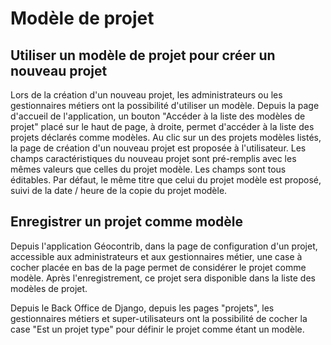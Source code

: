 # Modèle de projet

## Utiliser un modèle de projet pour créer un nouveau projet

Lors de la création d'un nouveau projet, les administrateurs ou les gestionnaires métiers ont la possibilité d'utiliser un modèle.
Depuis la page d'accueil de l'application, un bouton "Accéder à la liste des modèles de projet" placé sur le haut de page, à droite, permet d'accéder à la liste des projets déclarés comme modèles.
Au clic sur un des projets modèles listés, la page de création d'un nouveau projet est proposée à l'utilisateur. Les champs caractéristiques du nouveau projet sont pré-remplis avec les mêmes valeurs que celles du projet modèle. Les champs sont tous éditables.
Par défaut, le même titre que celui du projet modèle est proposé, suivi de la date / heure de la copie du projet modèle.

## Enregistrer un projet comme modèle

Depuis l'application Géocontrib, dans la page de configuration d'un projet, accessible aux administrateurs et aux gestionnaires métier, une case à cocher placée en bas de la page permet de considérer le projet comme modèle.
Après l'enregistrement, ce projet sera disponible dans la liste des modèles de projet.

Depuis le Back Office de Django, depuis les pages "projets", les gestionnaires métiers et super-utilisateurs ont la possibilité de cocher la case "Est un projet type" pour définir le projet comme étant un modèle.

